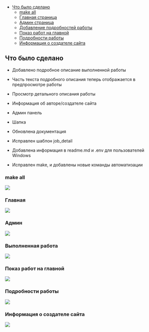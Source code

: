 
-  [Что было сделано](#Что-было-сделано)
	-  [make all](#make-all)
    -  [Главная страница](#Главная)
    -  [Админ страница](#Админ)
    -  [Добавление подробностей работы](#Выполненная-работа)
    -  [Показ работ на главной](#Показ-работ-на-главной)
    -  [Подробности работы](#Подробности-работы)
    -  [Информация о создателе сайта](#Информация-о-создателе-сайта)

## Что было сделано

-   Добавлено подробное описание выполненной работы
-   Часть текста подробного описания теперь отображается в предпросмотре работы
-   Просмотр детального описания работы
-   Информация об авторе/создателе сайта
-   Админ панель
-   Шапка
-   Обновлена документация

- Исправлен шаблон job_detail
- Добавлена информация в readme.md и .env для пользователей Windows
- Исправлен make, и добавлены новые команды автоматизации

### make all
![](https://raw.githubusercontent.com/makspepe/python-course-portfolio/hw3/media/images/7.PNG)

### Главная
![](https://raw.githubusercontent.com/makspepe/python-course-portfolio/hw3/media/images/1.PNG)

### Админ
![](https://raw.githubusercontent.com/makspepe/python-course-portfolio/hw3/media/images/2.PNG)

### Выполненная работа
![](https://raw.githubusercontent.com/makspepe/python-course-portfolio/hw3/media/images/3.PNG)

### Показ работ на главной
![](https://raw.githubusercontent.com/makspepe/python-course-portfolio/hw3/media/images/4.PNG)

### Подробности работы
![](https://raw.githubusercontent.com/makspepe/python-course-portfolio/hw3/media/images/5.PNG)

### Информация о создателе сайта
![](https://raw.githubusercontent.com/makspepe/python-course-portfolio/hw3/media/images/6.PNG)


